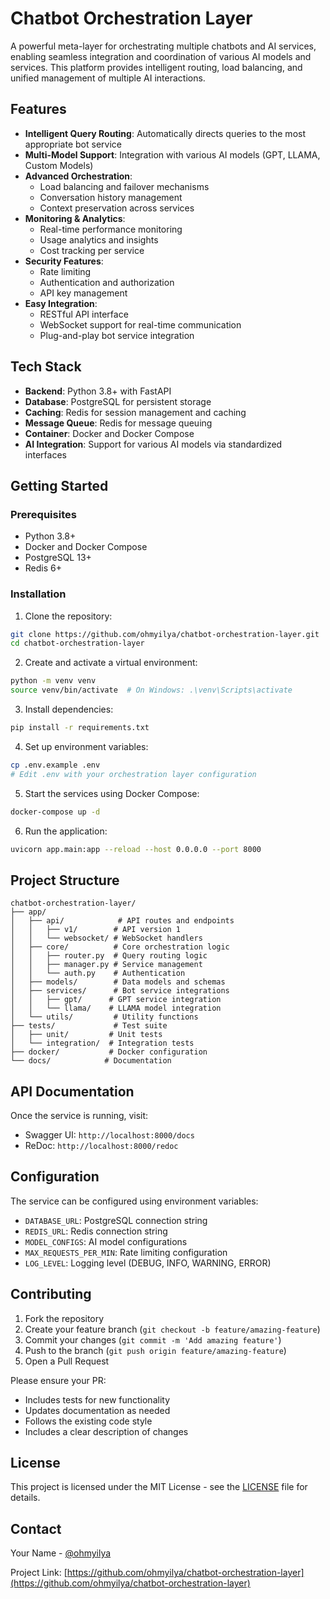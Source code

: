 # Chatbot Orchestration Layer

A powerful meta-layer for orchestrating multiple chatbots and AI services, enabling seamless integration and coordination of various AI models and services. This platform provides intelligent routing, load balancing, and unified management of multiple AI interactions.

## Features

- **Intelligent Query Routing**: Automatically directs queries to the most appropriate bot service
- **Multi-Model Support**: Integration with various AI models (GPT, LLAMA, Custom Models)
- **Advanced Orchestration**:
  - Load balancing and failover mechanisms
  - Conversation history management
  - Context preservation across services
- **Monitoring & Analytics**:
  - Real-time performance monitoring
  - Usage analytics and insights
  - Cost tracking per service
- **Security Features**:
  - Rate limiting
  - Authentication and authorization
  - API key management
- **Easy Integration**:
  - RESTful API interface
  - WebSocket support for real-time communication
  - Plug-and-play bot service integration

## Tech Stack

- **Backend**: Python 3.8+ with FastAPI
- **Database**: PostgreSQL for persistent storage
- **Caching**: Redis for session management and caching
- **Message Queue**: Redis for message queuing
- **Container**: Docker and Docker Compose
- **AI Integration**: Support for various AI models via standardized interfaces

## Getting Started

### Prerequisites

- Python 3.8+
- Docker and Docker Compose
- PostgreSQL 13+
- Redis 6+

### Installation

1. Clone the repository:
```bash
git clone https://github.com/ohmyilya/chatbot-orchestration-layer.git
cd chatbot-orchestration-layer
```

2. Create and activate a virtual environment:
```bash
python -m venv venv
source venv/bin/activate  # On Windows: .\venv\Scripts\activate
```

3. Install dependencies:
```bash
pip install -r requirements.txt
```

4. Set up environment variables:
```bash
cp .env.example .env
# Edit .env with your orchestration layer configuration
```

5. Start the services using Docker Compose:
```bash
docker-compose up -d
```

6. Run the application:
```bash
uvicorn app.main:app --reload --host 0.0.0.0 --port 8000
```

## Project Structure

```
chatbot-orchestration-layer/
├── app/
│   ├── api/            # API routes and endpoints
│   │   ├── v1/        # API version 1
│   │   └── websocket/ # WebSocket handlers
│   ├── core/          # Core orchestration logic
│   │   ├── router.py  # Query routing logic
│   │   ├── manager.py # Service management
│   │   └── auth.py    # Authentication
│   ├── models/        # Data models and schemas
│   ├── services/      # Bot service integrations
│   │   ├── gpt/      # GPT service integration
│   │   └── llama/    # LLAMA model integration
│   └── utils/         # Utility functions
├── tests/             # Test suite
│   ├── unit/         # Unit tests
│   └── integration/  # Integration tests
├── docker/           # Docker configuration
└── docs/            # Documentation
```

## API Documentation

Once the service is running, visit:
- Swagger UI: `http://localhost:8000/docs`
- ReDoc: `http://localhost:8000/redoc`

## Configuration

The service can be configured using environment variables:

- `DATABASE_URL`: PostgreSQL connection string
- `REDIS_URL`: Redis connection string
- `MODEL_CONFIGS`: AI model configurations
- `MAX_REQUESTS_PER_MIN`: Rate limiting configuration
- `LOG_LEVEL`: Logging level (DEBUG, INFO, WARNING, ERROR)

## Contributing

1. Fork the repository
2. Create your feature branch (`git checkout -b feature/amazing-feature`)
3. Commit your changes (`git commit -m 'Add amazing feature'`)
4. Push to the branch (`git push origin feature/amazing-feature`)
5. Open a Pull Request

Please ensure your PR:
- Includes tests for new functionality
- Updates documentation as needed
- Follows the existing code style
- Includes a clear description of changes

## License

This project is licensed under the MIT License - see the [LICENSE](LICENSE) file for details.

## Contact

Your Name - [@ohmyilya](https://github.com/ohmyilya)

Project Link: [https://github.com/ohmyilya/chatbot-orchestration-layer](https://github.com/ohmyilya/chatbot-orchestration-layer)
